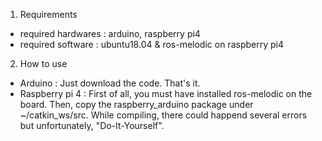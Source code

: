 1. Requirements
- required hardwares : arduino, raspberry pi4
- required software : ubuntu18.04 & ros-melodic on raspberry pi4

2. How to use

- Arduino : Just download the code. That's it.
- Raspberry pi 4 : First of all, you must have installed ros-melodic on the board. Then, copy the raspberry_arduino package under ~/catkin_ws/src.
While compiling, there could happend several errors but unfortunately, "Do-It-Yourself".
